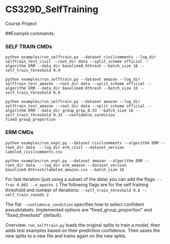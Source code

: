 # CS329D_SelfTraining
Course Project


##Example commands:

### SELF TRAIN CMDs
``python examples/run_selftrain.py --dataset civilcomments --log_dir selftrain_test_civil --root_dir data --split_scheme official --algorithm ERM --data_dir baseline0.9thresh --batch_size 16 --self_train_threshold 0.9``

``python examples/run_selftrain.py --dataset amazon --log_dir selftrain_test_amazon --root_dir data --split_scheme official --algorithm ERM --data_dir baseline0.8thresh --batch_size 16 --self_train_threshold 0.8``

``python examples/run_selftrain.py --dataset amazon --log_dir selftrain_test_amazon --root_dir data --split_scheme official --algorithm ERM --data_dir group_prop_0.33 --batch_size 16 --self_train_threshold 0.33 --confidence_condition fixed_group_proportion``

### ERM CMDs
``python examples/run_expt.py --dataset civilcomments --algorithm ERM --root_dir data  --log_dir erm_civil --dataset_version labeled_civilcomments.csv``

``python examples/run_expt.py --dataset amazon --algorithm ERM --root_dir data  --log_dir erm_amazon --dataset_version baseline0.8thresh/labeled_amazon.csv --batch_size 16``

For fast iteration (just using a subset of the data) you can add the flags:
``--frac 0.002 --n_epochs 1``
The following flags are for the self training threshold and number of iterations:
``--self_train_threshold 0.8 --self_train_rounds 2``

The flat ``--confidence_condition`` specifies how to select confident pseudolabels. Implemented options are "fixed_group_proportion" and "fixed_threshold" (default).

Overview: ``run_selftrain.py`` loads the original splits to train a model, then adds test examples based on their prediction confidence. Then saves the new splits to a new file and trains again on the new splits.
